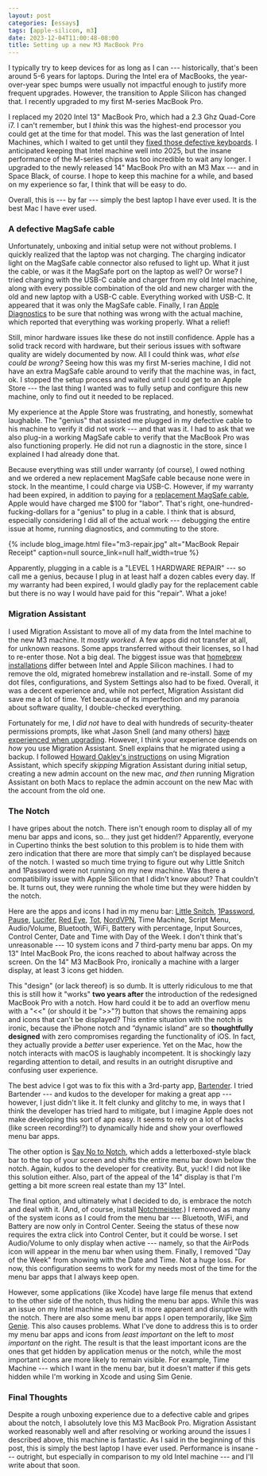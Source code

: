 ```yaml
---
layout: post
categories: [essays]
tags: [apple-silicon, m3]
date: 2023-12-04T11:00:48-08:00
title: Setting up a new M3 MacBook Pro
---
```


I typically try to keep devices for as long as I can --- historically, that's been around 5-6 years for laptops. During the Intel era of MacBooks, the year-over-year spec bumps were usually not impactful enough to justify more frequent upgrades. However, the transition to Apple Silicon has changed that. I recently upgraded to my first M-series MacBook Pro.

<!--excerpt-->

I replaced my 2020 Intel 13" MacBook Pro, which had a 2.3 Ghz Quad-Core i7. I can't remember, but I _think_ this was the highest-end processor you could get at the time for that model. This was the last generation of Intel Machines, which I waited to get until they [fixed those defective keyboards](https://www.wsj.com/graphics/apple-still-hasnt-fixed-its-macbook-keyboard-problem/). I anticipated keeping that Intel machine well into 2025, but the insane performance of the M-series chips was too incredible to wait any longer. I upgraded to the newly released 14" MacBook Pro with an M3 Max --- and in Space Black, of course. I hope to keep this machine for a while, and based on my experience so far, I think that will be easy to do.

Overall, this is --- by far --- simply the best laptop I have ever used. It is the best Mac I have ever used.

### A defective MagSafe cable

Unfortunately, unboxing and initial setup were not without problems. I quickly realized that the laptop was not charging. The charging indicator light on the MagSafe cable connector also refused to light up. What it just the cable, or was it the MagSafe port on the laptop as well? Or worse? I tried charging with the USB-C cable and charger from my old Intel machine, along with every possible combination of the old and new charger with the old and new laptop with a USB-C cable. Everything worked with USB-C. It appeared that it was only the MagSafe cable. Finally, I ran [Apple Diagnostics](https://support.apple.com/en-us/102550) to be sure that nothing was wrong with the actual machine, which reported that everything was working properly. What a relief!

Still, minor hardware issues like these do not instill confidence. Apple has a solid track record with hardware, but their serious issues with software quality are widely documented by now. All I could think was, _what else could be wrong?_ Seeing how this was my first M-series machine, I did not have an extra MagSafe cable around to verify that the machine was, in fact, ok. I stopped the setup process and waited until I could get to an Apple Store --- the last thing I wanted was to fully setup and configure this new machine, only to find out it needed to be replaced.

My experience at the Apple Store was frustrating, and honestly, somewhat laughable. The "genius" that assisted me plugged in my defective cable to his machine to verify it did not work --- and that was it. I had to ask that we also plug-in a working MagSafe cable to verify that the MacBook Pro was also functioning properly. He did not run a diagnostic in the store, since I explained I had already done that.

Because everything was still under warranty (of course), I owed nothing and we ordered a new replacement MagSafe cable because none were in stock. In the meantime, I could charge via USB-C. However, if my warranty had been expired, in addition to paying for a [replacement MagSafe cable](https://www.apple.com/shop/product/MUVQ3AM/A/usb-c-to-magsafe-3-cable-2-m-space-black), Apple would have charged me $100 for "labor". That's right, one-hundred-fucking-dollars for a "genius" to plug in a cable. I think that is absurd, especially considering I did all of the actual work --- debugging the entire issue at home, running diagnostics, and commuting to the store.

{% include blog_image.html
    file="m3-repair.jpg"
    alt="MacBook Repair Receipt"
    caption=null
    source_link=null
    half_width=true
%}

Apparently, plugging in a cable is a "LEVEL 1 HARDWARE REPAIR" --- so call me a genius, because I plug in at least half a dozen cables every day. If my warranty had been expired, I would gladly pay for the replacement cable but there is no way I would have paid for this "repair". What a joke!

### Migration Assistant

I used Migration Assistant to move all of my data from the Intel machine to the new M3 machine. It _mostly worked_. A few apps did not transfer at all, for unknown reasons. Some apps transferred without their licenses, so I had to re-enter those. Not a big deal. The biggest issue was that [homebrew installations](https://docs.brew.sh/Installation) differ between Intel and Apple Silicon machines. I had to remove the old, migrated homebrew installation and re-install. Some of my dot files, configurations, and System Settings also had to be fixed. Overall, it was a decent experience and, while not perfect, Migration Assistant did save me a lot of time. Yet because of its imperfection and my paranoia about software quality, I double-checked everything.

Fortunately for me, I _did not_ have to deal with hundreds of security-theater permissions prompts, like what Jason Snell (and many others) [have experienced when upgrading](https://sixcolors.com/post/2023/11/a-picture-is-worth-a-thousand-permissions-requests/). However, I think your experience depends on _how_ you use Migration Assistant. Snell explains that he migrated using a backup. I followed [Howard Oakley's instructions](https://eclecticlight.co/2021/10/22/migrating-to-a-new-mac/) on using Migration Assistant, which specify _skipping_  Migration Assistant during initial setup, creating a new admin account on the new mac, _and then_ running Migration Assistant on both Macs to replace the admin account on the new Mac with the account from the old one.

### The Notch

I have gripes about the notch. There isn't enough room to display all of my menu bar apps and icons, so... they just get hidden!? Apparently, everyone in Cupertino thinks the best solution to this problem is to hide them with zero indication that there are more that simply can’t be displayed because of the notch. I wasted so much time trying to figure out why Little Snitch and 1Password were not running on my new machine. Was there a compatibility issue with Apple Silicon that I didn't know about? That couldn't be. It turns out, they were running the whole time but they were hidden by the notch.

Here are the apps and icons I had in my menu bar: [Little Snitch](https://www.obdev.at/products/littlesnitch/index.html), [1Password](https://1password.com), [Pause](https://harshil.net/pause), [Lucifer](https://www.hexedbits.com/lucifer/), [Red Eye](https://www.hexedbits.com/redeye/), [Tot](https://tot.rocks), [NordVPN](https://nordvpn.com), Time Machine, Script Menu, Audio/Volume, Bluetooth, WiFi, Battery with percentage, Input Sources, Control Center, Date and Time with Day of the Week. I don't think that's unreasonable --- 10 system icons and 7 third-party menu bar apps. On my 13" Intel MacBook Pro, the icons reached to about halfway across the screen. On the 14" M3 MacBook Pro, ironically a machine with a larger display, at least 3 icons get hidden.

This "design" (or lack thereof) is so dumb. It is utterly ridiculous to me that this is still how it "works" **two years after** the introduction of the redesigned MacBook Pro with a notch. How hard could it be to add an overflow menu with a "<<" (or should it be ">>"?) button that shows the remaining apps and icons that can't be displayed? This entire situation with the notch is ironic, because the iPhone notch and “dynamic island” are so **thoughtfully designed** with zero compromises regarding the functionality of iOS. In fact, they actually provide a _better_ user experience. Yet on the Mac, how the notch interacts with macOS is laughably incompetent. It is shockingly lazy regarding attention to detail, and results in an outright disruptive and confusing user experience.

The best advice I got was to fix this with a 3rd-party app, [Bartender](https://www.macbartender.com). I tried Bartender --- and kudos to the developer for making a great app --- however, I just didn't like it. It felt clunky and glitchy to me, in ways that I think the developer has tried hard to mitigate, but I imagine Apple does not make developing this sort of app easy. It seems to rely on a lot of hacks (like screen recording!?) to dynamically hide and show your overflowed menu bar apps.

The other option is [Say No to Notch](https://apps.apple.com/us/app/say-no-to-notch/id1639306886?mt=12), which adds a letterboxed-style black bar to the top of your screen and shifts the entire menu bar down below the notch. Again, kudos to the developer for creativity. But, yuck! I did not like this solution either. Also, part of the appeal of the 14" display is that I'm getting a bit more screen real estate than my 13" Intel.

The final option, and ultimately what I decided to do, is embrace the notch and deal with it. (And, of course, install [Notchmeister](https://apps.apple.com/us/app/notchmeister/id1599169747?mt=12).) I removed as many of the system icons as I could from the menu bar --- Bluetooth, WiFi, and Battery are now only in Control Center. Seeing the status of these now requires the extra click into Control Center, but it could be worse. I set Audio/Volume to only display when active --- namely, so that the AirPods icon will appear in the menu bar when using them. Finally, I removed "Day of the Week" from showing with the Date and Time. Not a huge loss. For now, this configuration seems to work for my needs most of the time for the menu bar apps that I always keep open.

However, some applications (like Xcode) have large file menus that extend to the other side of the notch, thus hiding the menu bar apps. While this was an issue on my Intel machine as well, it is more apparent and disruptive with the notch. There are also some menu bar apps I open temporarily, like [Sim Genie](https://simgenie.app). This also causes problems. What I've done to address this is to order my menu bar apps and icons from _least important_ on the left to _most important_ on the right. The result is that the least important icons are the ones that get hidden by application menus or the notch, while the most important icons are more likely to remain visible. For example, Time Machine --- which I want in the menu bar, but it doesn't matter if this gets hidden while I'm working in Xcode and using Sim Genie.

### Final Thoughts

Despite a rough unboxing experience due to a defective cable and gripes about the notch, I absolutely love this M3 MacBook Pro. Migration Assistant worked reasonably well and after resolving or working around the issues I described above, this machine is fantastic. As I said in the beginning of this post, this is simply the best laptop I have ever used. Performance is insane --- outright, but especially in comparison to my old Intel machine --- and I'll write about that soon.
